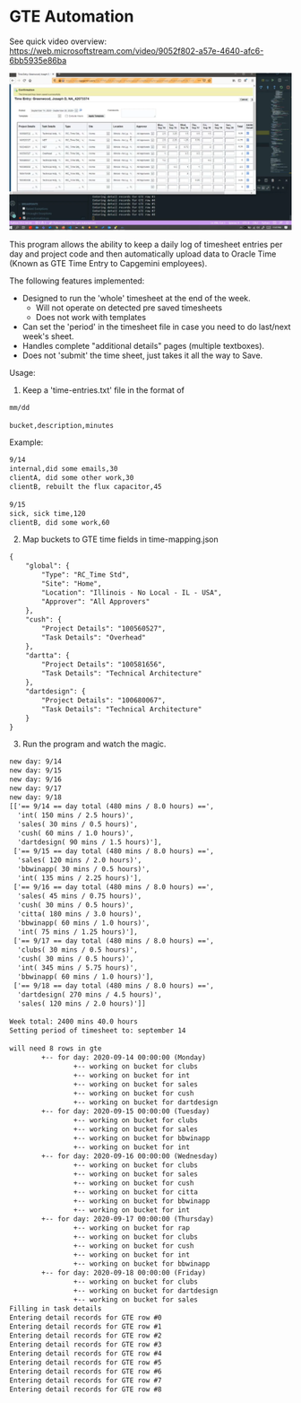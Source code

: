 # GTE Automation

See quick video overview:
https://web.microsoftstream.com/video/9052f802-a57e-4640-afc6-6bb5935e86ba


![alt text](gte-screen.png "Title")

This program allows the ability to keep a daily log of timesheet entries per day and project code and then automatically upload data to Oracle Time (Known as GTE Time Entry to Capgemini employees).

The following features implemented:
* Designed to run the 'whole' timesheet at the end of the week.
  * Will not operate on detected pre saved timesheets
  * Does not work with templates
* Can set the 'period' in the timesheet file in case you need to do last/next week's sheet.
* Handles complete "additional details" pages (multiple textboxes).
* Does not 'submit' the time sheet, just takes it all the way to Save.

  

Usage:
1.  Keep a 'time-entries.txt' file in the format of

```
mm/dd

bucket,description,minutes
```

Example:

```
9/14
internal,did some emails,30
clientA, did some other work,30
clientB, rebuilt the flux capacitor,45

9/15
sick, sick time,120
clientB, did some work,60
```

2.  Map buckets to GTE time fields in time-mapping.json

```
{
    "global": {
        "Type": "RC_Time Std",
        "Site": "Home",
        "Location": "Illinois - No Local - IL - USA",
        "Approver": "All Approvers"
    },
    "cush": {
        "Project Details": "100560527",
        "Task Details": "Overhead"
    },
    "dartta": {
        "Project Details": "100581656",
        "Task Details": "Technical Architecture"
    },
    "dartdesign": {
        "Project Details": "100680067",
        "Task Details": "Technical Architecture"
    }
}
```

3.  Run the program and watch the magic.

```
new day: 9/14
new day: 9/15
new day: 9/16
new day: 9/17
new day: 9/18
[['== 9/14 == day total (480 mins / 8.0 hours) ==',
  'int( 150 mins / 2.5 hours)',
  'sales( 30 mins / 0.5 hours)',
  'cush( 60 mins / 1.0 hours)',
  'dartdesign( 90 mins / 1.5 hours)'],
 ['== 9/15 == day total (480 mins / 8.0 hours) ==',
  'sales( 120 mins / 2.0 hours)',
  'bbwinapp( 30 mins / 0.5 hours)',
  'int( 135 mins / 2.25 hours)'],
 ['== 9/16 == day total (480 mins / 8.0 hours) ==',
  'sales( 45 mins / 0.75 hours)',
  'cush( 30 mins / 0.5 hours)',
  'citta( 180 mins / 3.0 hours)',
  'bbwinapp( 60 mins / 1.0 hours)',
  'int( 75 mins / 1.25 hours)'],
 ['== 9/17 == day total (480 mins / 8.0 hours) ==',
  'clubs( 30 mins / 0.5 hours)',
  'cush( 30 mins / 0.5 hours)',
  'int( 345 mins / 5.75 hours)',
  'bbwinapp( 60 mins / 1.0 hours)'],
 ['== 9/18 == day total (480 mins / 8.0 hours) ==',
  'dartdesign( 270 mins / 4.5 hours)',
  'sales( 120 mins / 2.0 hours)']]

Week total: 2400 mins 40.0 hours
Setting period of timesheet to: september 14

will need 8 rows in gte
        +-- for day: 2020-09-14 00:00:00 (Monday)
                +-- working on bucket for clubs
                +-- working on bucket for int
                +-- working on bucket for sales
                +-- working on bucket for cush
                +-- working on bucket for dartdesign
        +-- for day: 2020-09-15 00:00:00 (Tuesday)
                +-- working on bucket for clubs
                +-- working on bucket for sales
                +-- working on bucket for bbwinapp
                +-- working on bucket for int
        +-- for day: 2020-09-16 00:00:00 (Wednesday)
                +-- working on bucket for clubs
                +-- working on bucket for sales
                +-- working on bucket for cush
                +-- working on bucket for citta
                +-- working on bucket for bbwinapp
                +-- working on bucket for int
        +-- for day: 2020-09-17 00:00:00 (Thursday)
                +-- working on bucket for rap
                +-- working on bucket for clubs
                +-- working on bucket for cush
                +-- working on bucket for int
                +-- working on bucket for bbwinapp
        +-- for day: 2020-09-18 00:00:00 (Friday)
                +-- working on bucket for clubs
                +-- working on bucket for dartdesign
                +-- working on bucket for sales
Filling in task details
Entering detail records for GTE row #0
Entering detail records for GTE row #1
Entering detail records for GTE row #2
Entering detail records for GTE row #3
Entering detail records for GTE row #4
Entering detail records for GTE row #5
Entering detail records for GTE row #6
Entering detail records for GTE row #7
Entering detail records for GTE row #8
```